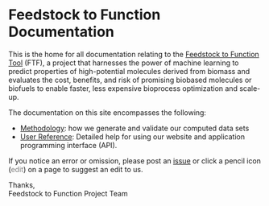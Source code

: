 # Feedstock to Function Documentation

This is the home for all documentation relating to the
[Feedstock to Function Tool](https://feestock-to-function.lbl.gov) (FTF),
  a project that harnesses the power of machine learning to predict properties
  of high-potential molecules derived from biomass and evaluates the cost,
  benefits, and risk of promising biobased molecules or biofuels to enable
  faster, less expensive bioprocess optimization and scale-up.
  
The documentation on this site encompasses the following:  

* [Methodology](methodology/property-prediction/): 
how we generate and validate our computed data sets
* [User Reference](user-guide/rest-api/): Detailed help for using our website
 and application programming interface (API).

If you notice an error or omission, please post an [issue](
https://github.com/Feedstock-to-Function/ftf-docs/issues/new) 
or click a pencil icon
(<span class="md-icon" style="color:grey">edit</span>) on a page to suggest an
edit to us.

Thanks,  
Feedstock to Function Project Team
